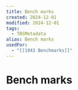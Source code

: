 ```yaml
---
title: Bench marks
created: 2024-12-01
modified: 2024-12-01
tags:
  - TBSMetadata
alias: Bench marks
usedFor:
  - "[[1943 Benchmarks]]"
---
```

# Bench marks

